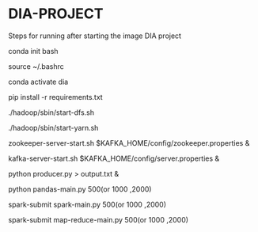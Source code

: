 # DIA-PROJECT

Steps for running after starting the image
 DIA project
 
 conda init bash
 
 source ~/.bashrc
 
 conda activate dia
 
 pip install -r requirements.txt

./hadoop/sbin/start-dfs.sh

./hadoop/sbin/start-yarn.sh

 zookeeper-server-start.sh $KAFKA_HOME/config/zookeeper.properties &
 
 kafka-server-start.sh $KAFKA_HOME/config/server.properties &
 
 python producer.py > output.txt &
 
 python pandas-main.py 500(or 1000 ,2000)
 
 spark-submit spark-main.py 500(or 1000 ,2000)
 
 spark-submit map-reduce-main.py 500(or 1000 ,2000)
